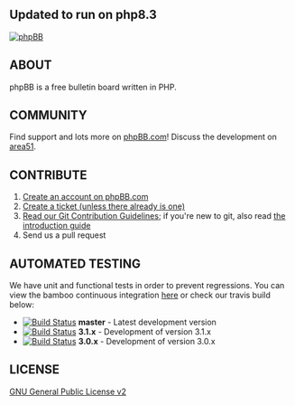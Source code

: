 ## Updated to run on php8.3

[![phpBB](https://www.phpbb.com/theme/images/logos/blue/160x52.png)](http://www.phpbb.com)

## ABOUT

phpBB is a free bulletin board written in PHP.

## COMMUNITY

Find support and lots more on [phpBB.com](http://www.phpbb.com)! Discuss the development on [area51](http://area51.phpbb.com/phpBB/index.php).

## CONTRIBUTE

1. [Create an account on phpBB.com](http://www.phpbb.com/community/ucp.php?mode=register)
2. [Create a ticket (unless there already is one)](http://tracker.phpbb.com/secure/CreateIssue!default.jspa)
3. [Read our Git Contribution Guidelines](http://wiki.phpbb.com/Git); if you're new to git, also read [the introduction guide](http://wiki.phpbb.com/display/DEV/Working+with+Git)
4. Send us a pull request

## AUTOMATED TESTING

We have unit and functional tests in order to prevent regressions. You can view the bamboo continuous integration [here](http://bamboo.phpbb.com) or check our travis build below:

* [![Build Status](https://secure.travis-ci.org/phpbb/phpbb.png?branch=master)](http://travis-ci.org/phpbb/phpbb) **master** - Latest development version
* [![Build Status](https://secure.travis-ci.org/phpbb/phpbb.png?branch=3.1.x)](http://travis-ci.org/phpbb/phpbb) **3.1.x** - Development of version 3.1.x
* [![Build Status](https://secure.travis-ci.org/phpbb/phpbb.png?branch=3.0.x)](http://travis-ci.org/phpbb/phpbb) **3.0.x** - Development of version 3.0.x

## LICENSE

[GNU General Public License v2](http://opensource.org/licenses/gpl-2.0.php)
